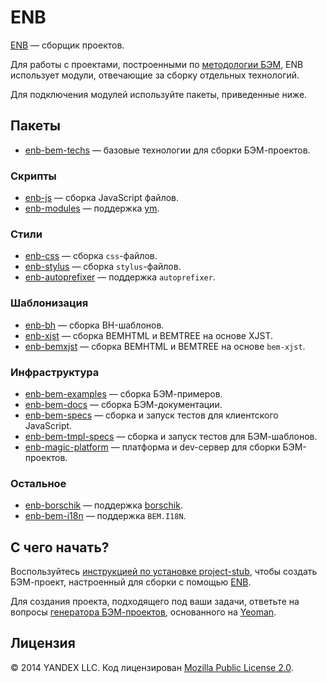 # ENB

[ENB](https://github.com/enb-make) — сборщик проектов.

Для работы c проектами, построенными по [методологии БЭМ](https://ru.bem.info/method/), ENB использует модули, отвечающие за сборку отдельных технологий.

Для подключения модулей используйте пакеты, приведенные ниже.

## Пакеты

* [enb-bem-techs](https://ru.bem.info/tools/bem/enb-bem-techs/readme/) — базовые технологии для сборки БЭМ-проектов.

### Скрипты

* [enb-js](https://github.com/enb/enb-js) — сборка JavaScript файлов.
* [enb-modules](https://github.com/enb-make/enb-modules) — поддержка [ym](https://ru.bem.info/tools/bem/modules/).

### Стили

* [enb-css](https://github.com/enb/enb-css) — сборка `css`-файлов.
* [enb-stylus](https://github.com/enb-make/enb-stylus) — сборка `stylus`-файлов.
* [enb-autoprefixer](https://github.com/enb-make/enb-autoprefixer) — поддержка `autoprefixer`.

### Шаблонизация

* [enb-bh](https://ru.bem.info/tools/bem/enb-bh/readme/) — сборка BH-шаблонов.
* [enb-xjst](https://ru.bem.info/tools/bem/enb-xjst/readme/) — сборка BEMHTML и BEMTREE на основе XJST.
* [enb-bemxjst](https://ru.bem.info/tools/bem/enb-bemxjst/readme/) — сборка BEMHTML и BEMTREE на основе `bem-xjst`.

### Инфраструктура

* [enb-bem-examples](https://ru.bem.info/tools/bem/enb-bem-examples/readme/) — сборка БЭМ-примеров.
* [enb-bem-docs](https://ru.bem.info/tools/bem/enb-bem-docs/readme/) — сборка БЭМ-документации.
* [enb-bem-specs](https://ru.bem.info/tools/bem/enb-bem-specs/readme/) — сборка и запуск тестов для клиентского JavaScript.
* [enb-bem-tmpl-specs](https://ru.bem.info/tools/bem/enb-bem-tmpl-specs/readme/) — сборка и запуск тестов для БЭМ-шаблонов.
* [enb-magic-platform](https://github.com/enb-bem/enb-magic-platform) — платформа и dev-сервер для сборки БЭМ-проектов.

### Остальное

* [enb-borschik](https://github.com/enb-make/enb-borschik) — поддержка [borschik](https://ru.bem.info/tools/optimizers/borschik/).
* [enb-bem-i18n](https://github.com/enb-bem/enb-bem-i18n) — поддержка `BEM.I18N`.

## С чего начать?

Воспользуйтесь [инструкцией по установке project-stub](https://ru.bem.info/tutorials/project-stub/), чтобы создать БЭМ-проект, настроенный для сборки с помощью [ENB](http://enb-make.info/).

Для создания проекта, подходящего под ваши задачи, ответьте на вопросы [генератора БЭМ-проектов](https://ru.bem.info/tools/bem/bem-stub/), основанного на [Yeoman](http://yeoman.io/).

## Лицензия

© 2014 YANDEX LLC. Код лицензирован [Mozilla Public License 2.0](https://github.com/enb-bem/enb-bem-techs/blob/master/LICENSE.txt).
